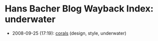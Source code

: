 # Hans Bacher Blog Wayback Index: underwater

* 2008-09-25 (17:19): [corals](https://web.archive.org/web/https://one1more2time3.wordpress.com/2008/09/25/corals/) (design, style, underwater)